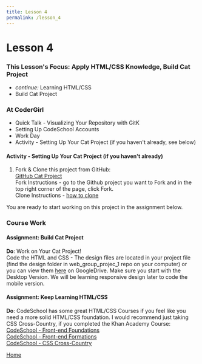 ```yaml
---
title: Lesson 4
permalink: /lesson_4
---
```


# Lesson 4

### This Lesson's Focus: Apply HTML/CSS Knowledge, Build Cat Project
* <i>continue:</i> Learning HTML/CSS
* Build Cat Project


### At CoderGirl
* Quick Talk - Visualizing Your Repository with GitK
* Setting Up CodeSchool Accounts
* Work Day
* Activity - Setting Up Your Cat Project (if you haven't already, see below)

#### Activity - Setting Up Your Cat Project (if you haven't already)
1) Fork & Clone this project from GitHub:  
[GitHub Cat Project](https://github.com/LaunchCoderGirlSTL/web_group_project_1)  
Fork Instructions - go to the Github project you want to Fork and in the top right corner of the page, click Fork.  
Clone Instructions - [how to clone](https://help.github.com/articles/cloning-a-repository/)

You are ready to start working on this project in the assignment below.


### Course Work

#### Assignment: Build Cat Project  
**Do**: Work on Your Cat Project!  
Code the HTML and CSS - The design files are located in your project file (find the design folder in web_group_projec_1 repo on your computer) or you can view them [here](https://drive.google.com/drive/folders/0B9ILOB0VrUJ5ODFvVTdhRWZiaHc?usp=sharing) on GoogleDrive. Make sure you start with the Desktop Version. We will be learning responsive design later to code the mobile version.

#### Assignment: Keep Learning HTML/CSS
**Do**: CodeSchool has some great HTML/CSS Courses if you feel like you need a more solid HTML/CSS foundation. I would recommend just taking CSS Cross-Country, if you completed the Khan Academy Course:  
[CodeSchool - Front-end Foundations](https://www.codeschool.com/courses/front-end-foundations)  
[CodeSchool - Front-end Formations](https://www.codeschool.com/courses/front-end-formations)  
[CodeSchool - CSS Cross-Country](https://www.codeschool.com/courses/css-cross-country)  

[Home]( /web_group_cohort )
